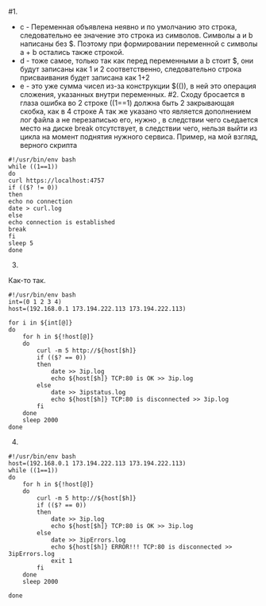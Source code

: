 #1.
* с - Переменная объявлена неявно и по умолчанию это строка, следовательно ее значение это строка из символов.
Символы a и b написаны без $. Поэтому при формировании переменной с символы а + b остались также строкой.
* d - тоже самое, только так как перед переменными a b стоит $, они будут записаны как 1 и 2 соответственно, следовательно строка присваивания будет записана как 1+2
* e - это уже сумма чисел из-за конструкции $(()), в ней это операция сложения, указанных внутри переменных.
#2.
Сходу бросается в глаза ошибка во 2 строке ((1==1) должна быть 2 закрывающая скобка, как в 4 строке
А так же указано  что является дополнением лог файла а не перезаписью его, нужно , в следствии чего сьедается место на диске
break отсутствует, в следствии чего, нельзя выйти из цикла на момент поднятия нужного сервиса.
Пример, на мой взгляд, верного скрипта
```
#!/usr/bin/env bash
while ((1==1))
do
curl https://localhost:4757 
if (($? != 0))
then
echo no connection
date > curl.log
else
echo connection is established 
break
fi
sleep 5
done
```
3.
Как-то так.
```
#!/usr/bin/env bash
int=(0 1 2 3 4)
host=(192.168.0.1 173.194.222.113 173.194.222.113)

for i in ${int[@]}
do
    for h in ${!host[@]}
    do
        curl -m 5 http://${host[$h]} 
        if (($? == 0))
        then
            date >> 3ip.log
            echo ${host[$h]} TCP:80 is OK >> 3ip.log
        else
            date >> 3ipstatus.log
            echo ${host[$h]} TCP:80 is disconnected >> 3ip.log
        fi
    done
    sleep 2000
done
```
4.
```
#!/usr/bin/env bash
host=(192.168.0.1 173.194.222.113 173.194.222.113)
while ((1==1))
do
    for h in ${!host[@]}
    do
        curl -m 5 http://${host[$h]} 
        if (($? == 0))
        then
            date >> 3ip.log
            echo ${host[$h]} TCP:80 is OK >> 3ip.log
        else
            date >> 3ipErrors.log
            echo ${host[$h]} ERROR!!! TCP:80 is disconnected >> 3ipErrors.log
            exit 1
        fi
    done
    sleep 2000

done
```